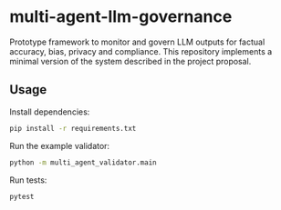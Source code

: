# multi-agent-llm-governance

Prototype framework to monitor and govern LLM outputs for factual accuracy, bias, privacy and compliance. This repository implements a minimal version of the system described in the project proposal.

## Usage

Install dependencies:

```bash
pip install -r requirements.txt
```

Run the example validator:

```bash
python -m multi_agent_validator.main
```

Run tests:

```bash
pytest
```
